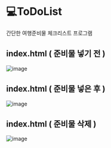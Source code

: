 # 💻ToDoList
간단한 여행준비물 체크리스트 프로그램


## index.html ( 준비물 넣기 전 )

![image](https://user-images.githubusercontent.com/58061847/121152439-2bbb5b00-c880-11eb-9205-1c6ed10fdd14.png)


## index.html ( 준비물 넣은 후 )
![image](https://user-images.githubusercontent.com/58061847/121152805-7d63e580-c880-11eb-96ee-2e6751307857.png)

## index.html ( 준비물 삭제 )
![image](https://user-images.githubusercontent.com/58061847/121152923-97052d00-c880-11eb-9efd-f1e09da20c90.png)




